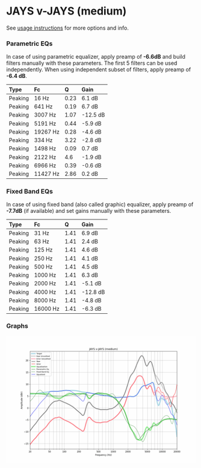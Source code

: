 # JAYS v-JAYS (medium)
See [usage instructions](https://github.com/jaakkopasanen/AutoEq#usage) for more options and info.

### Parametric EQs
In case of using parametric equalizer, apply preamp of **-6.6dB** and build filters manually
with these parameters. The first 5 filters can be used independently.
When using independent subset of filters, apply preamp of **-6.4 dB**.

| Type    | Fc       |    Q | Gain     |
|:--------|:---------|:-----|:---------|
| Peaking | 16 Hz    | 0.23 | 6.1 dB   |
| Peaking | 641 Hz   | 0.19 | 6.7 dB   |
| Peaking | 3007 Hz  | 1.07 | -12.5 dB |
| Peaking | 5191 Hz  | 0.44 | -5.9 dB  |
| Peaking | 19267 Hz | 0.28 | -4.6 dB  |
| Peaking | 334 Hz   | 3.22 | -2.8 dB  |
| Peaking | 1498 Hz  | 0.09 | 0.7 dB   |
| Peaking | 2122 Hz  | 4.6  | -1.9 dB  |
| Peaking | 6966 Hz  | 0.39 | -0.6 dB  |
| Peaking | 11427 Hz | 2.86 | 0.2 dB   |

### Fixed Band EQs
In case of using fixed band (also called graphic) equalizer, apply preamp of **-7.7dB**
(if available) and set gains manually with these parameters.

| Type    | Fc       |    Q | Gain     |
|:--------|:---------|:-----|:---------|
| Peaking | 31 Hz    | 1.41 | 6.9 dB   |
| Peaking | 63 Hz    | 1.41 | 2.4 dB   |
| Peaking | 125 Hz   | 1.41 | 4.6 dB   |
| Peaking | 250 Hz   | 1.41 | 4.1 dB   |
| Peaking | 500 Hz   | 1.41 | 4.5 dB   |
| Peaking | 1000 Hz  | 1.41 | 6.3 dB   |
| Peaking | 2000 Hz  | 1.41 | -5.1 dB  |
| Peaking | 4000 Hz  | 1.41 | -12.8 dB |
| Peaking | 8000 Hz  | 1.41 | -4.8 dB  |
| Peaking | 16000 Hz | 1.41 | -6.3 dB  |

### Graphs
![](./JAYS%20v-JAYS%20(medium).png)